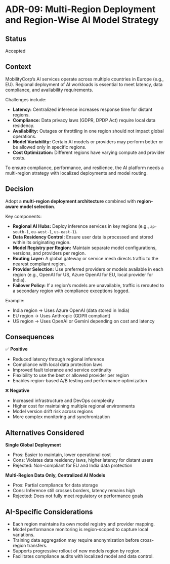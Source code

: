 # ADR-09: Multi-Region Deployment and Region-Wise AI Model Strategy

## Status
Accepted

## Context
MobilityCorp’s AI services operate across multiple countries in Europe (e.g., EU). Regional deployment of AI workloads is essential to meet latency, data compliance, and availability requirements.

Challenges include:
- **Latency:** Centralized inference increases response time for distant regions.
- **Compliance:** Data privacy laws (GDPR, DPDP Act) require local data residency.
- **Availability:** Outages or throttling in one region should not impact global operations.
- **Model Variability:** Certain AI models or providers may perform better or be allowed only in specific regions.
- **Cost Optimization:** Different regions have varying compute and provider costs.

To ensure compliance, performance, and resilience, the AI platform needs a multi-region strategy with localized deployments and model routing.

## Decision
Adopt a **multi-region deployment architecture** combined with **region-aware model selection**.

Key components:
- **Regional AI Hubs:** Deploy inference services in key regions (e.g., `ap-south-1`, `eu-west-1`, `us-east-1`).
- **Data Residency Control:** Ensure user data is processed and stored within its originating region.
- **Model Registry per Region:** Maintain separate model configurations, versions, and providers per region.
- **Routing Layer:** A global gateway or service mesh directs traffic to the nearest compliant region.
- **Provider Selection:** Use preferred providers or models available in each region (e.g., OpenAI for US, Azure OpenAI for EU, local provider for India).
- **Failover Policy:** If a region’s models are unavailable, traffic is rerouted to a secondary region with compliance exceptions logged.

Example:
- India region → Uses Azure OpenAI (data stored in India)
- EU region → Uses Anthropic (GDPR compliant)
- US region → Uses OpenAI or Gemini depending on cost and latency

## Consequences

✅ **Positive**
- Reduced latency through regional inference  
- Compliance with local data protection laws  
- Improved fault tolerance and service continuity  
- Flexibility to use the best or allowed provider per region  
- Enables region-based A/B testing and performance optimization  

❌ **Negative**
- Increased infrastructure and DevOps complexity  
- Higher cost for maintaining multiple regional environments  
- Model version drift risk across regions  
- More complex monitoring and synchronization  

## Alternatives Considered

**Single Global Deployment**  
- Pros: Easier to maintain, lower operational cost  
- Cons: Violates data residency laws, higher latency for distant users  
- Rejected: Non-compliant for EU and India data protection  

**Multi-Region Data Only, Centralized AI Models**  
- Pros: Partial compliance for data storage  
- Cons: Inference still crosses borders, latency remains high  
- Rejected: Does not fully meet regulatory or performance goals  

## AI-Specific Considerations
- Each region maintains its own model registry and provider mapping.  
- Model performance monitoring is region-scoped to capture local variations.  
- Training data aggregation may require anonymization before cross-region transfers.  
- Supports progressive rollout of new models region by region.  
- Facilitates compliance audits with localized model and data control.
